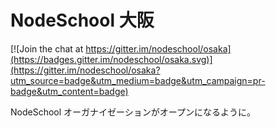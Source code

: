 NodeSchool 大阪
=====

[![Join the chat at https://gitter.im/nodeschool/osaka](https://badges.gitter.im/nodeschool/osaka.svg)](https://gitter.im/nodeschool/osaka?utm_source=badge&utm_medium=badge&utm_campaign=pr-badge&utm_content=badge)

NodeSchool オーガナイゼーションがオープンになるように。
